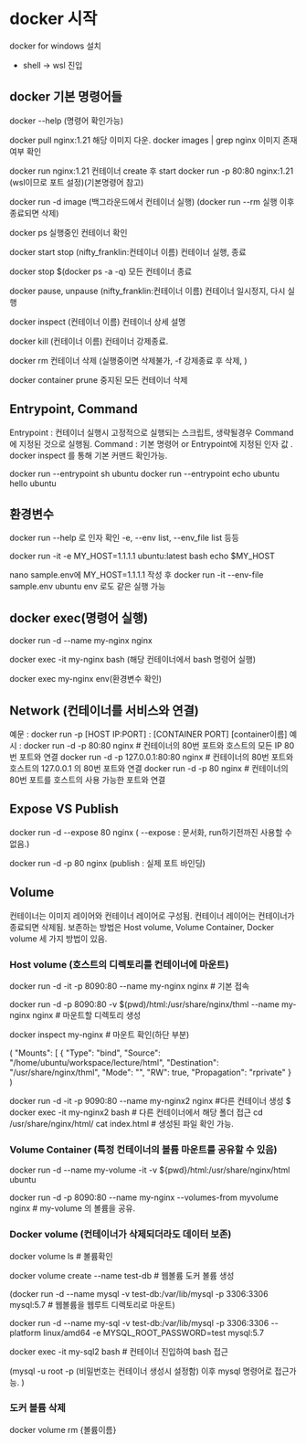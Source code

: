 # docker 시작

docker for windows 설치

- shell ->  wsl 진입


## docker 기본 명령어들

docker --help 
(명령어 확인가능)

docker pull nginx:1.21
해당 이미지 다운.
docker images | grep nginx 
이미지 존재여부 확인

docker run nginx:1.21
컨테이너 create 후 start 
docker run -p 80:80 nginx:1.21 (wsl이므로 포트 설정)(기본명령어 참고)

docker run -d image (백그라운드에서 컨테이너 실행) (docker run --rm 실행 이후 종료되면 삭제)

docker ps
실행중인 컨테이너 확인 

docker start stop (nifty_franklin:컨테이너 이름)
컨테이너 실행, 종료

docker stop $(docker ps -a -q)
모든 컨테이너 종료 

docker pause, unpause (nifty_franklin:컨테이너 이름)
컨테이너 일시정지, 다시 실행 

docker inspect (컨테이너 이름)
컨테이너 상세 설명 

docker kill (컨테이너 이름)
컨테이너 강제종료. 

docker rm 
컨테이너 삭제 (실행중이면 삭제불가, -f 강제종료 후 삭제, )

docker container prune
중지된 모든 컨테이너 삭제 

## Entrypoint, Command
Entrypoint : 컨테이너 실행시 고정적으로 실행되는 스크립트, 생략될경우 Command에 지정된 것으로 실행됨.
Command : 기본 명령어 or Entrypoint에 지정된 인자 값 .
docker inspect 를 통해 기본 커맨드 확인가능. 

docker run --entrypoint sh ubuntu
docker run --entrypoint echo ubuntu hello ubuntu


## 환경변수 
docker run --help 로 인자 확인 -e, --env list, --env_file list 등등 

docker run -it -e MY_HOST=1.1.1.1 ubuntu:latest bash
echo $MY_HOST

nano sample.env에 MY_HOST=1.1.1.1 작성 후 
docker run -it --env-file sample.env ubuntu env 로도 같은 실행 가능


## docker exec(명령어 실행)

docker run -d --name my-nginx nginx

docker exec -it my-nginx bash (해당 컨테이너에서 bash 명령어  실행)

docker exec my-nginx env(환경변수 확인)

## Network (컨테이너를 서비스와 연결)

예문 : docker run -p [HOST IP:PORT] : [CONTAINER PORT] [container이름]
예시 : docker run -d -p 80:80 nginx # 컨테이너의 80번 포트와 호스트의 모든 IP 80번 포트와 연결
       docker run -d -p 127.0.0.1:80:80 nginx # 컨테이너의 80번 포트와 호스트의 127.0.0.1 의 80번 포트와 연결
       docker run -d -p 80 nginx # 컨테이너의 80번 포트를 호스트의 사용 가능한 포트와 연결

## Expose VS Publish 
docker run -d --expose 80 nginx ( --expose : 문서화, run하기전까진 사용할 수 없음.)

docker run -d -p 80 nginx (publish : 실제 포트 바인딩)

## Volume 

컨테이너는 이미지 레이어와 컨테이너 레이어로 구성됨. 
컨테이너 레이어는 컨테이너가 종료되면 삭제됨.
보존하는 방법은 Host volume, Volume Container, Docker volume 세 가지 방법이 있음.

### Host volume (호스트의 디렉토리를 컨테이너에 마운트)

docker run -d -it -p 8090:80 --name my-nginx nginx # 기본 접속 

docker run -d -p 8090:80 -v $(pwd)/html:/usr/share/nginx/thml --name my-nginx nginx # 마운트할 디렉토리 생성

docker inspect my-nginx # 마운트 확인(하단 부분)

(        "Mounts": [
            {
                "Type": "bind",
                "Source": "/home/ubuntu/workspace/lecture/html",
                "Destination": "/usr/share/nginx/thml",
                "Mode": "",
                "RW": true,
                "Propagation": "rprivate"
            }                                        
       )

docker run -d -it -p 9090:80 --name my-nginx2 nginx #다른 컨테이너 생성 
$ docker exec -it my-nginx2 bash  # 다른 컨테이너에서 해당 폴더 접근 
cd /usr/share/nginx/html/
cat index.html # 생성된 파일 확인 가능. 


### Volume Container (특정 컨테이너의 볼륨 마운트를 공유할 수 있음) 

docker run -d --name my-volume -it -v ${pwd}/html:/usr/share/nginx/html ubuntu

docker run -d -p 8090:80 --name my-nginx --volumes-from myvolume nginx # my-volume 의 볼륨을 공유. 

### Docker volume (컨테이너가 삭제되더라도 데이터 보존)   

docker volume ls # 볼륨확인 

docker volume create --name test-db # 웹볼륨 도커 볼륨 생성


(docker run -d --name mysql -v test-db:/var/lib/mysql -p 3306:3306 mysql:5.7 # 웹볼륨을 웹루트 디렉토리로 마운트)

docker run -d --name my-sql -v test-db:/var/lib/mysql -p 3306:3306 --platform linux/amd64 -e MYSQL_ROOT_PASSWORD=test mysql:5.7 

docker exec -it my-sql2 bash # 컨테이너 진입하여 bash 접근

(mysql -u root -p (비밀번호는 컨테이너 생성시 설정함)
이후 mysql 명령어로 접근가능. )

### 도커 볼륨 삭제

docker volume rm {볼륨이름}
